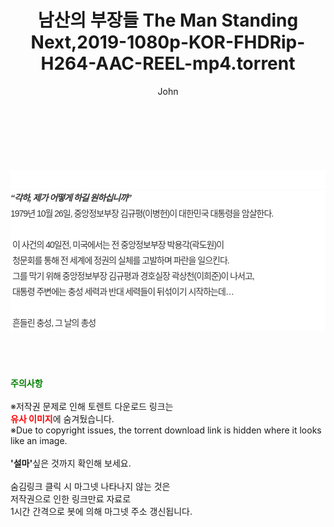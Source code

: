 ﻿---
layout: post
title:  "남산의 부장들 The Man Standing Next,2019-1080p-KOR-FHDRip-H264-AAC-REEL-mp4.torrent"
author: John
categories: [ 영화 ]
tags: [  ]
image:  
description: "남산의 부장들 The Man Standing Next,2019-1080p-KOR-FHDRip-H264-AAC-REEL-mp4 torrent 정보 공유"
toc: true
toc_sticky: true
---

<br>
<div class="view-img">
<a class="view_image" href="http://torrentmobile61.com/bbs/view_image.php?fn=%2Fdata%2Ffile%2Fmovie%2F3735183265_GkcYLoD2_f798d87e734bb2ffc0ac8e63ac53bf12055c4a34.jpg" target="_blank"><img alt="" class="img-tag" content="http://torrentmobile61.com/data/file/movie/3735183265_GkcYLoD2_f798d87e734bb2ffc0ac8e63ac53bf12055c4a34.jpg" itemprop="image" src="http://torrentmobile61.com/data/file/movie/3735183265_GkcYLoD2_f798d87e734bb2ffc0ac8e63ac53bf12055c4a34.jpg"/></a><a class="view_image" href="http://torrentmobile61.com/bbs/view_image.php?fn=%2Fdata%2Ffile%2Fmovie%2F3735183265_LlXIsESg_bc65d5e502ab2bbf2d0adf1e73d28ae2082f008a.jpg" target="_blank"><img alt="" class="img-tag" content="http://torrentmobile61.com/data/file/movie/3735183265_LlXIsESg_bc65d5e502ab2bbf2d0adf1e73d28ae2082f008a.jpg" itemprop="image" src="http://torrentmobile61.com/data/file/movie/3735183265_LlXIsESg_bc65d5e502ab2bbf2d0adf1e73d28ae2082f008a.jpg"/></a></div><div class="view-content" itemprop="description">
<p><br/></p><div class="title_area" style="margin:0px 0px 9px;padding:0px;list-style:none;font-family:'나눔고딕', NanumGothic, '돋움', Dotum, Helvetica, 'AppleSDGothicNeo-Medium', AppleGothic, sans-serif;height:30px;float:none;background-color:rgb(255,255,255);"><h4 class="h_story" style="margin:5px 10px 0px 0px;padding:0px;list-style:none;font-family:'돋움', sans-serif;height:18px;width:49px;background:url(&quot;https://ssl.pstatic.net/static/movie/2020/10/h_tx_sp5.png&quot;) no-repeat 0px -17px;float:left;"><strong class="blind" style="margin:0px;padding:0px;list-style:none;font-size:0px;font-family:inherit;color:inherit;width:1px;height:1px;line-height:0;">줄거리</strong></h4></div><h5 class="h_tx_story" style="margin:-7px 0px 1px;padding:0px;list-style:none;font-size:14px;font-family:'나눔고딕', NanumGothic, Helvetica, sans-serif;color:rgb(51,51,51);background-image:url(&quot;https://ssl.pstatic.net/static/movie/2014/01/blank.gif&quot;);letter-spacing:-1px;line-height:25px;background-color:rgb(255,255,255);">“각하, 제가 어떻게 하길 원하십니까”</h5><p class="con_tx" style="margin-top:-1px;margin-bottom:-6px;list-style:none;font-size:14px;font-family:'나눔고딕', NanumGothic, '돋움', Dotum, Helvetica, 'AppleSDGothicNeo-Medium', AppleGothic, sans-serif;color:rgb(51,51,51);background-image:url(&quot;https://ssl.pstatic.net/static/movie/2014/01/blank.gif&quot;);letter-spacing:-1px;line-height:25px;background-color:rgb(255,255,255);">1979년 10월 26일, 중앙정보부장 김규평(이병헌)이 대한민국 대통령을 암살한다.<br style="list-style:none;font-size:12px;font-family:'돋움', sans-serif;color:rgb(0,0,0);"/> <br style="list-style:none;font-size:12px;font-family:'돋움', sans-serif;color:rgb(0,0,0);"/> 이 사건의 40일전, 미국에서는 전 중앙정보부장 박용각(곽도원)이<br style="list-style:none;font-size:12px;font-family:'돋움', sans-serif;color:rgb(0,0,0);"/> 청문회를 통해 전 세계에 정권의 실체를 고발하며 파란을 일으킨다.<br style="list-style:none;font-size:12px;font-family:'돋움', sans-serif;color:rgb(0,0,0);"/> 그를 막기 위해 중앙정보부장 김규평과 경호실장 곽상천(이희준)이 나서고,<br style="list-style:none;font-size:12px;font-family:'돋움', sans-serif;color:rgb(0,0,0);"/> 대통령 주변에는 충성 세력과 반대 세력들이 뒤섞이기 시작하는데…<br style="list-style:none;font-size:12px;font-family:'돋움', sans-serif;color:rgb(0,0,0);"/> <br style="list-style:none;font-size:12px;font-family:'돋움', sans-serif;color:rgb(0,0,0);"/> 흔들린 충성, 그 날의 총성</p> </div>
    
<br><br><br>
<p data-ke-size="size16"><b><span style="color: green;">주의사항</span></b><br /><br />※저작권 문제로 인해 토렌트 다운로드 링크는<br /><b><span style="color: red;">유사 이미지</span></b>에 숨겨뒀습니다.<br />※Due to copyright issues, the torrent download link is hidden where it looks like an image.<br /><br /><b>'설마'</b>싶은 것까지 확인해 보세요.<br /><br />숨김링크 클릭 시 마그넷 나타나지 않는 것은<br />저작권으로 인한 링크만료 자료로<br />1시간 간격으로 봇에 의해 마그넷 주소 갱신됩니다.</p>
